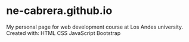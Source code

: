 # ne-cabrera.github.io
My personal page for web development course at Los Andes university.
Created with:
HTML
CSS
JavaScript
Bootstrap
